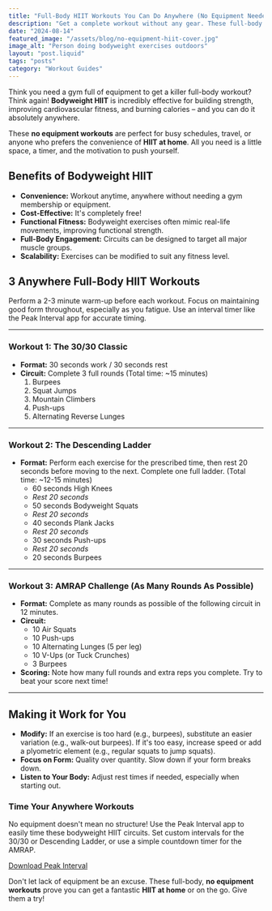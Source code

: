 ```yaml
---
title: "Full-Body HIIT Workouts You Can Do Anywhere (No Equipment Needed)"
description: "Get a complete workout without any gear. These full-body HIIT routines can be done at home, while travelling, or anywhere you are."
date: "2024-08-14"
featured_image: "/assets/blog/no-equipment-hiit-cover.jpg"
image_alt: "Person doing bodyweight exercises outdoors"
layout: "post.liquid"
tags: "posts"
category: "Workout Guides"
---
```


Think you need a gym full of equipment to get a killer full-body workout? Think again! **Bodyweight HIIT** is incredibly effective for building strength, improving cardiovascular fitness, and burning calories – and you can do it absolutely anywhere.

These **no equipment workouts** are perfect for busy schedules, travel, or anyone who prefers the convenience of **HIIT at home**. All you need is a little space, a timer, and the motivation to push yourself.

## Benefits of Bodyweight HIIT

*   **Convenience:** Workout anytime, anywhere without needing a gym membership or equipment.
*   **Cost-Effective:** It's completely free!
*   **Functional Fitness:** Bodyweight exercises often mimic real-life movements, improving functional strength.
*   **Full-Body Engagement:** Circuits can be designed to target all major muscle groups.
*   **Scalability:** Exercises can be modified to suit any fitness level.

## 3 Anywhere Full-Body HIIT Workouts

Perform a 2-3 minute warm-up before each workout. Focus on maintaining good form throughout, especially as you fatigue. Use an interval timer like the Peak Interval app for accurate timing.

---

### Workout 1: The 30/30 Classic

*   **Format:** 30 seconds work / 30 seconds rest
*   **Circuit:** Complete 3 full rounds (Total time: ~15 minutes)
    1.  Burpees
    2.  Squat Jumps
    3.  Mountain Climbers
    4.  Push-ups
    5.  Alternating Reverse Lunges

---

### Workout 2: The Descending Ladder

*   **Format:** Perform each exercise for the prescribed time, then rest 20 seconds before moving to the next. Complete one full ladder. (Total time: ~12-15 minutes)
    *   60 seconds High Knees
    *   *Rest 20 seconds*
    *   50 seconds Bodyweight Squats
    *   *Rest 20 seconds*
    *   40 seconds Plank Jacks
    *   *Rest 20 seconds*
    *   30 seconds Push-ups
    *   *Rest 20 seconds*
    *   20 seconds Burpees

---

### Workout 3: AMRAP Challenge (As Many Rounds As Possible)

*   **Format:** Complete as many rounds as possible of the following circuit in 12 minutes.
*   **Circuit:**
    *   10 Air Squats
    *   10 Push-ups
    *   10 Alternating Lunges (5 per leg)
    *   10 V-Ups (or Tuck Crunches)
    *   3 Burpees
*   **Scoring:** Note how many full rounds and extra reps you complete. Try to beat your score next time!

---

## Making it Work for You

*   **Modify:** If an exercise is too hard (e.g., burpees), substitute an easier variation (e.g., walk-out burpees). If it's too easy, increase speed or add a plyometric element (e.g., regular squats to jump squats).
*   **Focus on Form:** Quality over quantity. Slow down if your form breaks down.
*   **Listen to Your Body:** Adjust rest times if needed, especially when starting out.

<div class="cta-box">
    <h3>Time Your Anywhere Workouts</h3>
    <p>
        No equipment doesn't mean no structure! Use the Peak Interval app to easily time these bodyweight HIIT circuits. Set custom intervals for the 30/30 or Descending Ladder, or use a simple countdown timer for the AMRAP.
    </p>
    <a href="https://apps.apple.com/us/app/peak-interval-hiit-timer/id6741055716" class="cta-button">
        Download Peak Interval
    </a>
</div>

Don't let lack of equipment be an excuse. These full-body, **no equipment workouts** prove you can get a fantastic **HIIT at home** or on the go. Give them a try! 